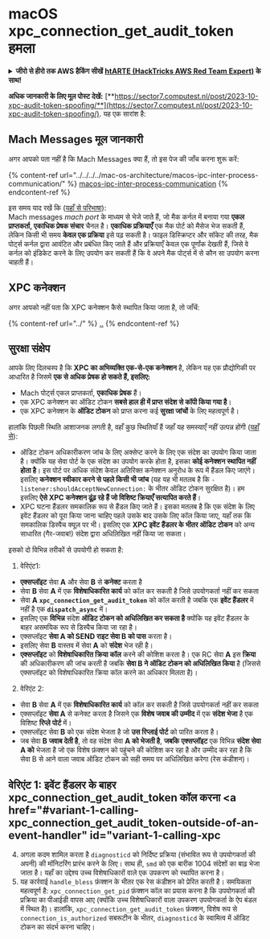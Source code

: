 # macOS xpc\_connection\_get\_audit\_token हमला

<details>

<summary><strong>जीरो से हीरो तक AWS हैकिंग सीखें</strong> <a href="https://training.hacktricks.xyz/courses/arte"><strong>htARTE (HackTricks AWS Red Team Expert)</strong></a><strong> के साथ!</strong></summary>

HackTricks का समर्थन करने के अन्य तरीके:

* अगर आप अपनी **कंपनी का विज्ञापन HackTricks में देखना चाहते हैं** या **HackTricks को PDF में डाउनलोड करना चाहते हैं** तो [**सदस्यता योजनाएं देखें**](https://github.com/sponsors/carlospolop)!
* [**आधिकारिक PEASS और HackTricks स्वैग**](https://peass.creator-spring.com) प्राप्त करें
* हमारे विशेष [**NFTs**](https://opensea.io/collection/the-peass-family) कलेक्शन **The PEASS Family** की खोज करें
* **शामिल हों** 💬 [**डिस्कॉर्ड समूह**](https://discord.gg/hRep4RUj7f) या [**टेलीग्राम समूह**](https://t.me/peass) या हमें **ट्विटर** 🐦 [**@carlospolopm**](https://twitter.com/hacktricks\_live)** पर फॉलो** करें।
* **हैकिंग ट्रिक्स साझा करें** [**HackTricks**](https://github.com/carlospolop/hacktricks) और [**HackTricks Cloud**](https://github.com/carlospolop/hacktricks-cloud) github repos में PRs सबमिट करके।

</details>

**अधिक जानकारी के लिए मूल पोस्ट देखें:** [**https://sector7.computest.nl/post/2023-10-xpc-audit-token-spoofing/**](https://sector7.computest.nl/post/2023-10-xpc-audit-token-spoofing/). यह एक सारांश है:

## Mach Messages मूल जानकारी

अगर आपको पता नहीं है कि Mach Messages क्या हैं, तो इस पेज की जाँच करना शुरू करें:

{% content-ref url="../../../../mac-os-architecture/macos-ipc-inter-process-communication/" %}
[macos-ipc-inter-process-communication](../../../../mac-os-architecture/macos-ipc-inter-process-communication/)
{% endcontent-ref %}

इस समय याद रखें कि ([यहाँ से परिभाषा](https://sector7.computest.nl/post/2023-10-xpc-audit-token-spoofing)):\
Mach messages _mach port_ के माध्यम से भेजे जाते हैं, जो मैक कर्नल में बनाया गया **एकल प्राप्तकर्ता, एकाधिक प्रेषक संचार** चैनल है। **एकाधिक प्रक्रियाएँ** एक मैक पोर्ट को मैसेज भेज सकती हैं, लेकिन किसी भी समय **केवल एक प्रक्रिया** इसे पढ़ सकती है। फाइल डिस्क्रिप्टर और सॉकेट की तरह, मैक पोर्ट्स कर्नल द्वारा आवंटित और प्रबंधित किए जाते हैं और प्रक्रियाएँ केवल एक पूर्णांक देखती हैं, जिसे वे कर्नल को इंडिकेट करने के लिए उपयोग कर सकती हैं कि वे अपने मैक पोर्ट्स में से कौन सा उपयोग करना चाहती हैं।

## XPC कनेक्शन

अगर आपको नहीं पता कि XPC कनेक्शन कैसे स्थापित किया जाता है, तो जाँचें:

{% content-ref url="../" %}
[..](../)
{% endcontent-ref %}

## सुरक्षा संक्षेप

आपके लिए दिलचस्प है कि **XPC का अभिव्यक्ति एक-से-एक कनेक्शन** है, लेकिन यह एक प्रौद्योगिकी पर आधारित है जिसमें **एक से अधिक प्रेषक हो सकते हैं, इसलिए:**

* Mach पोर्ट्स एकल प्राप्तकर्ता, **एकाधिक प्रेषक** हैं।
* एक XPC कनेक्शन का ऑडिट टोकन **सबसे हाल ही में प्राप्त संदेश से कॉपी किया गया है**।
* एक XPC कनेक्शन के **ऑडिट टोकन** को प्राप्त करना कई **सुरक्षा जांचों** के लिए महत्वपूर्ण है।

हालांकि पिछली स्थिति आशाजनक लगती है, वहाँ कुछ स्थितियाँ हैं जहाँ यह समस्याएँ नहीं उत्पन्न होंगी ([यहाँ से](https://sector7.computest.nl/post/2023-10-xpc-audit-token-spoofing)):

* ऑडिट टोकन अधिकारीकरण जांच के लिए अक्सेप्ट करने के लिए एक संदेश का उपयोग किया जाता है। क्योंकि यह सेवा पोर्ट के एक संदेश का उपयोग करके होता है, इसका **कोई कनेक्शन स्थापित नहीं होता है**। इस पोर्ट पर अधिक संदेश केवल अतिरिक्त कनेक्शन अनुरोध के रूप में हैंडल किए जाएंगे। इसलिए **कनेक्शन स्वीकार करने से पहले किसी भी जांच** (यह यह भी मतलब है कि `-listener:shouldAcceptNewConnection:` के भीतर ऑडिट टोकन सुरक्षित है)। हम इसलिए **ऐसे XPC कनेक्शन ढूंढ़ रहे हैं जो विशिष्ट क्रियाएँ सत्यापित करते हैं**।
* XPC घटना हैंडलर समकालिक रूप से हैंडल किए जाते हैं। इसका मतलब है कि एक संदेश के लिए इवेंट हैंडलर को पूरा किया जाना चाहिए पहले उसके बाद उसके लिए कॉल किया जाए, यहाँ तक कि समकालिक डिस्पैच क्यूज़ पर भी। इसलिए एक **XPC इवेंट हैंडलर के भीतर ऑडिट टोकन** को अन्य साधारित (गैर-जवाब!) संदेश द्वारा अधिलिखित नहीं किया जा सकता।

इसको दो विभिन्न तरीकों से उपयोगी हो सकता है:

1. वेरिएंट1:
* **एक्सप्लॉइट** सेवा **A** और सेवा **B** से **कनेक्ट** करता है
* सेवा **B** सेवा **A** में एक **विशेषाधिकारित कार्य** को कॉल कर सकती है जिसे उपयोगकर्ता नहीं कर सकता
* सेवा **A** **`xpc_connection_get_audit_token`** को कॉल करती है जबकि एक **इवेंट हैंडलर** में नहीं है एक **`dispatch_async`** में।
* इसलिए एक **विभिन्न** संदेश **ऑडिट टोकन को अधिलिखित कर सकता है** क्योंकि यह इवेंट हैंडलर के बाहर असमयिक रूप से डिस्पैच किया जा रहा है।
* एक्सप्लॉइट **सेवा A को SEND राइट सेवा B को पास** करता है।
* इसलिए सेवा **B** वास्तव में सेवा **A** को **संदेश** भेज रही है।
* **एक्सप्लॉइट** को **विशेषाधिकारित क्रिया कॉल** करने की कोशिश करता है। एक RC सेवा **A** इस **क्रिया** की अधिकारीकरण की जांच करती है जबकि **सेवा B ने ऑडिट टोकन को अधिलिखित किया** है (जिससे एक्सप्लॉइट को विशेषाधिकारित क्रिया कॉल करने का अधिकार मिलता है)।
2. वेरिएंट 2:
* सेवा **B** सेवा **A** में एक **विशेषाधिकारित कार्य** को कॉल कर सकती है जिसे उपयोगकर्ता नहीं कर सकता
* एक्सप्लॉइट **सेवा A** से कनेक्ट करता है जिसने एक **विशेष जवाब की उम्मीद** में एक **संदेश भेजा** है एक विशिष्ट **रिप्ले** **पोर्ट** में।
* एक्सप्लॉइट सेवा **B** को एक संदेश भेजता है जो **उस रिप्लाई पोर्ट** को पारित करता है।
* जब सेवा **B जवाब देती है**, तो वह संदेश सेवा **A को भेजती है**, **जबकि** **एक्सप्लॉइट** एक विभिन्न **संदेश सेवा A को** भेजता है जो एक विशेष फ़ंक्शन को पहुंचने की कोशिश कर रहा है और उम्मीद कर रहा है कि सेवा B से आने वाला जवाब ऑडिट टोकन को सही समय पर अधिलिखित करेगा (रेस कंडीशन)।

## वेरिएंट 1: इवेंट हैंडलर के बाहर xpc\_connection\_get\_audit\_token कॉल करना <a href="#variant-1-calling-xpc_connection_get_audit_token-outside-of-an-event-handler" id="variant-1-calling-xpc
4. अगला कदम शामिल करता है `diagnosticd` को निर्दिष्ट प्रक्रिया (संभावित रूप से उपयोगकर्ता की अपनी) की मॉनिटरिंग प्रारंभ करने के लिए। साथ ही, `smd` को एक बारीक 1004 संदेशों का बाढ़ भेजा जाता है। यहाँ का उद्देश्य उच्च विशेषाधिकारों वाले एक उपकरण को स्थापित करना है।
5. यह कार्रवाई `handle_bless` फ़ंक्शन के भीतर एक रेस कंडीशन को प्रेरित करती है। समयिकता महत्वपूर्ण है: `xpc_connection_get_pid` फ़ंक्शन कॉल का प्रयास करना है कि उपयोगकर्ता की प्रक्रिया का पीआईडी वापस आए (क्योंकि उच्च विशेषाधिकारों वाला उपकरण उपयोगकर्ता के ऐप बंडल में स्थित है)। हालांकि, `xpc_connection_get_audit_token` फ़ंक्शन, विशेष रूप से `connection_is_authorized` सबरूटीन के भीतर, `diagnosticd` के स्वामित्व में ऑडिट टोकन का संदर्भ करना चाहिए।
